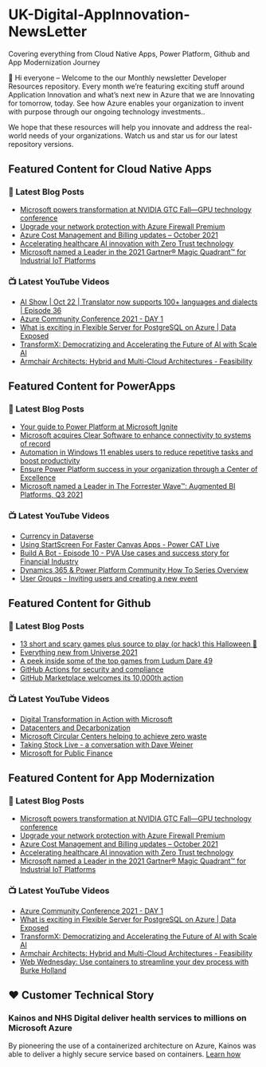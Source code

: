 # UK-Digital-AppInnovation-NewsLetter

Covering everything from Cloud Native Apps, Power Platform, Github and App Modernization Journey

👋 Hi everyone – Welcome to the our Monthly newsletter Developer Resources repository. Every month we’re featuring exciting stuff around Application Innovation and what’s next new in Azure that we are Innovating for tomorrow, today. See how Azure enables your organization to invent with purpose through our ongoing technology investments..


We hope that these resources will help you innovate and address the real-world needs of your organizations. Watch us and star us for our latest repository versions.

## Featured Content for Cloud Native Apps


### 📝 Latest Blog Posts

    
<!-- BLOGCNA:START -->
- [Microsoft powers transformation at NVIDIA GTC Fall—GPU technology conference](https://azure.microsoft.com/blog/microsoft-powers-transformation-at-nvidia-gtc-fall-gpu-technology-conference/)
- [Upgrade your network protection with Azure Firewall Premium](https://azure.microsoft.com/blog/upgrade-your-network-protection-with-azure-firewall-premium/)
- [Azure Cost Management and Billing updates – October 2021](https://azure.microsoft.com/blog/azure-cost-management-and-billing-updates-october-2021/)
- [Accelerating healthcare AI innovation with Zero Trust technology](https://azure.microsoft.com/blog/accelerating-healthcare-ai-innovation-with-zero-trust-technology/)
- [Microsoft named a Leader in the 2021 Gartner® Magic Quadrant™ for Industrial IoT Platforms](https://azure.microsoft.com/blog/microsoft-named-a-leader-in-the-2021-gartner-magic-quadrant-for-industrial-iot-platforms/)
<!-- BLOGCNA:END -->

### 📺 Latest YouTube Videos

 
<!-- YOUTUBECNA:START -->
- [AI Show | Oct 22 | Translator now supports 100+ languages and dialects | Episode 36](https://www.youtube.com/watch?v=LdDK5SoUsHE)
- [Azure Community Conference 2021 - DAY 1](https://www.youtube.com/watch?v=QL43Fy5oqz8)
- [What is exciting in Flexible Server for PostgreSQL on Azure | Data Exposed](https://www.youtube.com/watch?v=damXLEH0VTQ)
- [TransformX: Democratizing and Accelerating the Future of AI with Scale AI](https://www.youtube.com/watch?v=KwWi80_LiMI)
- [Armchair Architects: Hybrid and Multi-Cloud Architectures - Feasibility](https://www.youtube.com/watch?v=5hGrKOtnosA)
<!-- YOUTUBECNA:END -->

##  Featured Content for PowerApps
### 📝 Latest Blog Posts
<!-- BLOGPOWER:START -->
- [Your guide to Power Platform at Microsoft Ignite](https://cloudblogs.microsoft.com/powerplatform/2021/10/26/your-guide-to-power-platform-at-microsoft-ignite/)
- [Microsoft acquires Clear Software to enhance connectivity to systems of record](https://cloudblogs.microsoft.com/powerplatform/2021/10/22/microsoft-acquires-clear-software-to-enhance-connectivity-to-systems-of-record/)
- [Automation in Windows 11 enables users to reduce repetitive tasks and boost productivity](https://cloudblogs.microsoft.com/powerplatform/2021/10/04/automation-in-windows-11-enables-users-to-reduce-repetitive-tasks-and-boost-productivity/)
- [Ensure Power Platform success in your organization through a Center of Excellence](https://cloudblogs.microsoft.com/powerplatform/2021/09/20/ensure-power-platform-success-in-your-organization-through-a-center-of-excellence/)
- [Microsoft named a Leader in The Forrester Wave™: Augmented BI Platforms, Q3 2021](https://powerbi.microsoft.com/en-us/blog/microsoft-named-a-leader-in-the-forrester-wave-augmented-bi-platforms-q3-2021/)
<!-- BLOGPOWER:END -->
 ### 📺 Latest YouTube Videos
    
<!-- YOUTUBEPOWER:START -->
- [Currency in Dataverse](https://www.youtube.com/watch?v=YVGlIPgM6es)
- [Using StartScreen For Faster Canvas Apps - Power CAT Live](https://www.youtube.com/watch?v=xaAmghu7qLU)
- [Build A Bot  - Episode 10 - PVA Use cases and success story for Financial Industry](https://www.youtube.com/watch?v=SrjTELbSzAY)
- [Dynamics 365 & Power Platform Community How To Series Overview](https://www.youtube.com/watch?v=YFu21EQuBVw)
- [User Groups - Inviting users and creating a new event](https://www.youtube.com/watch?v=atl2j8gIFHI)
<!-- YOUTUBEPOWER:END -->

##  Featured Content for Github
### 📝 Latest Blog Posts
<!-- BLOGGITHUB:START -->
- [13 short and scary games plus source to play (or hack) this Halloween 🎃](https://github.blog/2021-10-29-thirteen-short-and-scary-games-plus-source-to-play-or-hack-this-halloween/)
- [Everything new from Universe 2021](https://github.blog/2021-10-27-everything-new-from-universe-2021/)
- [A peek inside some of the top games from Ludum Dare 49](https://github.blog/2021-10-25-a-peek-inside-some-of-the-top-games-from-ludum-dare-49/)
- [GitHub Actions for security and compliance](https://github.blog/2021-10-22-github-actions-for-security-compliance/)
- [GitHub Marketplace welcomes its 10,000th action](https://github.blog/2021-10-21-github-marketplace-welcomes-its-10000th-action/)
<!-- BLOGGITHUB:END -->
### 📺 Latest YouTube Videos
<!-- YOUTUBEGITHUB:START -->
- [Digital Transformation in Action with Microsoft](https://www.youtube.com/watch?v=Wrqpo54X3uM)
- [Datacenters and Decarbonization](https://www.youtube.com/watch?v=vmPUsqRTJa8)
- [Microsoft Circular Centers helping to achieve zero waste](https://www.youtube.com/watch?v=3tRB7Qskw_Q)
- [Taking Stock Live - a conversation with Dave Weiner](https://www.youtube.com/watch?v=NcHHXuPMt88)
- [Microsoft for Public Finance](https://www.youtube.com/watch?v=VsRoKmFrjGo)
<!-- YOUTUBEGITHUB:END -->
##  Featured Content for App Modernization
### 📝 Latest Blog Posts
<!-- BLOGAPPMOD:START -->
- [Microsoft powers transformation at NVIDIA GTC Fall—GPU technology conference](https://azure.microsoft.com/blog/microsoft-powers-transformation-at-nvidia-gtc-fall-gpu-technology-conference/)
- [Upgrade your network protection with Azure Firewall Premium](https://azure.microsoft.com/blog/upgrade-your-network-protection-with-azure-firewall-premium/)
- [Azure Cost Management and Billing updates – October 2021](https://azure.microsoft.com/blog/azure-cost-management-and-billing-updates-october-2021/)
- [Accelerating healthcare AI innovation with Zero Trust technology](https://azure.microsoft.com/blog/accelerating-healthcare-ai-innovation-with-zero-trust-technology/)
- [Microsoft named a Leader in the 2021 Gartner® Magic Quadrant™ for Industrial IoT Platforms](https://azure.microsoft.com/blog/microsoft-named-a-leader-in-the-2021-gartner-magic-quadrant-for-industrial-iot-platforms/)
<!-- BLOGAPPMOD:END -->
### 📺 Latest YouTube Videos
<!-- YOUTUBEAPPMOD:START -->
- [Azure Community Conference 2021 - DAY 1](https://www.youtube.com/watch?v=QL43Fy5oqz8)
- [What is exciting in Flexible Server for PostgreSQL on Azure | Data Exposed](https://www.youtube.com/watch?v=damXLEH0VTQ)
- [TransformX: Democratizing and Accelerating the Future of AI with Scale AI](https://www.youtube.com/watch?v=KwWi80_LiMI)
- [Armchair Architects: Hybrid and Multi-Cloud Architectures - Feasibility](https://www.youtube.com/watch?v=5hGrKOtnosA)
- [Web Wednesday: Use containers to streamline your dev process with Burke Holland](https://www.youtube.com/watch?v=j-x44UKT1iM)
<!-- YOUTUBEAPPMOD:END -->


## ♥️ Customer Technical Story 

### Kainos and NHS Digital deliver health services to millions on Microsoft Azure

By pioneering the use of a containerized architecture on Azure, Kainos was able to deliver a highly secure service based on containers. [Learn how](https://customers.microsoft.com/en-us/story/1368348549535774520-kainos-and-nhs-digital-deliver-health-services-to-millions-on-microsoft-azure)

